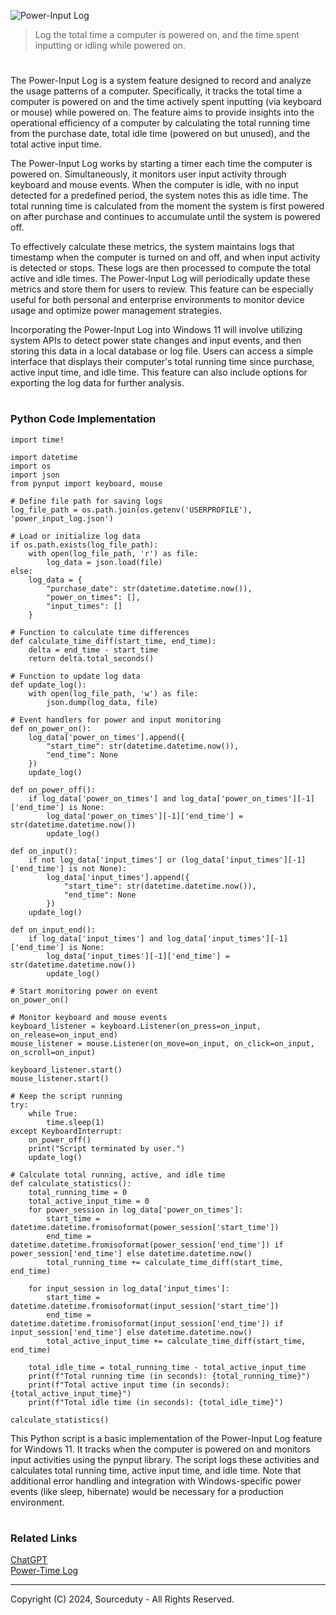![Power-Input Log](https://github.com/user-attachments/assets/43ab8965-d390-47aa-8b8b-6acb73fc313a)

> Log the total time a computer is powered on, and the time spent inputting or idling while powered on.

#

The Power-Input Log is a system feature designed to record and analyze the usage patterns of a computer. Specifically, it tracks the total time a computer is powered on and the time actively spent inputting (via keyboard or mouse) while powered on. The feature aims to provide insights into the operational efficiency of a computer by calculating the total running time from the purchase date, total idle time (powered on but unused), and the total active input time.

The Power-Input Log works by starting a timer each time the computer is powered on. Simultaneously, it monitors user input activity through keyboard and mouse events. When the computer is idle, with no input detected for a predefined period, the system notes this as idle time. The total running time is calculated from the moment the system is first powered on after purchase and continues to accumulate until the system is powered off.

To effectively calculate these metrics, the system maintains logs that timestamp when the computer is turned on and off, and when input activity is detected or stops. These logs are then processed to compute the total active and idle times. The Power-Input Log will periodically update these metrics and store them for users to review. This feature can be especially useful for both personal and enterprise environments to monitor device usage and optimize power management strategies.

Incorporating the Power-Input Log into Windows 11 will involve utilizing system APIs to detect power state changes and input events, and then storing this data in a local database or log file. Users can access a simple interface that displays their computer's total running time since purchase, active input time, and idle time. This feature can also include options for exporting the log data for further analysis.

#
### Python Code Implementation

```
import time!

import datetime
import os
import json
from pynput import keyboard, mouse

# Define file path for saving logs
log_file_path = os.path.join(os.getenv('USERPROFILE'), 'power_input_log.json')

# Load or initialize log data
if os.path.exists(log_file_path):
    with open(log_file_path, 'r') as file:
        log_data = json.load(file)
else:
    log_data = {
        "purchase_date": str(datetime.datetime.now()),
        "power_on_times": [],
        "input_times": []
    }

# Function to calculate time differences
def calculate_time_diff(start_time, end_time):
    delta = end_time - start_time
    return delta.total_seconds()

# Function to update log data
def update_log():
    with open(log_file_path, 'w') as file:
        json.dump(log_data, file)

# Event handlers for power and input monitoring
def on_power_on():
    log_data['power_on_times'].append({
        "start_time": str(datetime.datetime.now()),
        "end_time": None
    })
    update_log()

def on_power_off():
    if log_data['power_on_times'] and log_data['power_on_times'][-1]['end_time'] is None:
        log_data['power_on_times'][-1]['end_time'] = str(datetime.datetime.now())
        update_log()

def on_input():
    if not log_data['input_times'] or (log_data['input_times'][-1]['end_time'] is not None):
        log_data['input_times'].append({
            "start_time": str(datetime.datetime.now()),
            "end_time": None
        })
    update_log()

def on_input_end():
    if log_data['input_times'] and log_data['input_times'][-1]['end_time'] is None:
        log_data['input_times'][-1]['end_time'] = str(datetime.datetime.now())
        update_log()

# Start monitoring power on event
on_power_on()

# Monitor keyboard and mouse events
keyboard_listener = keyboard.Listener(on_press=on_input, on_release=on_input_end)
mouse_listener = mouse.Listener(on_move=on_input, on_click=on_input, on_scroll=on_input)

keyboard_listener.start()
mouse_listener.start()

# Keep the script running
try:
    while True:
        time.sleep(1)
except KeyboardInterrupt:
    on_power_off()
    print("Script terminated by user.")
    update_log()

# Calculate total running, active, and idle time
def calculate_statistics():
    total_running_time = 0
    total_active_input_time = 0
    for power_session in log_data['power_on_times']:
        start_time = datetime.datetime.fromisoformat(power_session['start_time'])
        end_time = datetime.datetime.fromisoformat(power_session['end_time']) if power_session['end_time'] else datetime.datetime.now()
        total_running_time += calculate_time_diff(start_time, end_time)
    
    for input_session in log_data['input_times']:
        start_time = datetime.datetime.fromisoformat(input_session['start_time'])
        end_time = datetime.datetime.fromisoformat(input_session['end_time']) if input_session['end_time'] else datetime.datetime.now()
        total_active_input_time += calculate_time_diff(start_time, end_time)
    
    total_idle_time = total_running_time - total_active_input_time
    print(f"Total running time (in seconds): {total_running_time}")
    print(f"Total active input time (in seconds): {total_active_input_time}")
    print(f"Total idle time (in seconds): {total_idle_time}")

calculate_statistics()
```

This Python script is a basic implementation of the Power-Input Log feature for Windows 11. It tracks when the computer is powered on and monitors input activities using the pynput library. The script logs these activities and calculates total running time, active input time, and idle time. Note that additional error handling and integration with Windows-specific power events (like sleep, hibernate) would be necessary for a production environment.

#
### Related Links

[ChatGPT](https://github.com/sourceduty/ChatGPT)
<br>
[Power-Time Log](https://github.com/sourceduty/Power-Time_Logger)

***
Copyright (C) 2024, Sourceduty - All Rights Reserved.
